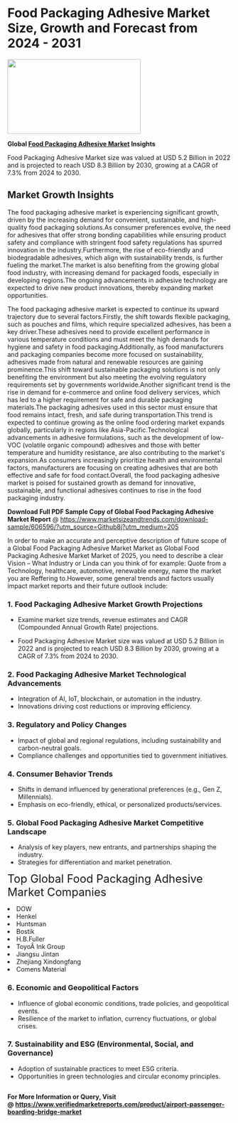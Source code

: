 <H1>Food Packaging Adhesive Market Size, Growth and Forecast from 2024 - 2031</H1><img class="aligncenter size-medium wp-image-584254" src="https://thirdeyenews.in/wp-content/uploads/2024/09/Global-Market-Research-300x168.jpeg" alt="" width="300" height="168" /><p><strong>Global&nbsp;<a href="https://www.marketsizeandtrends.com/download-sample/606596/?utm_source=Github8j?utm_medium=205">Food Packaging Adhesive Market</a> Insights</strong></p><p>Food Packaging Adhesive Market size was valued at USD 5.2 Billion in 2022 and is projected to reach USD 8.3 Billion by 2030, growing at a CAGR of 7.3% from 2024 to 2030.</p><p><h2>Market Growth Insights</h2> <p>The food packaging adhesive market is experiencing significant growth, driven by the increasing demand for convenient, sustainable, and high-quality food packaging solutions.As consumer preferences evolve, the need for adhesives that offer strong bonding capabilities while ensuring product safety and compliance with stringent food safety regulations has spurred innovation in the industry.Furthermore, the rise of eco-friendly and biodegradable adhesives, which align with sustainability trends, is further fueling the market.The market is also benefiting from the growing global food industry, with increasing demand for packaged foods, especially in developing regions.The ongoing advancements in adhesive technology are expected to drive new product innovations, thereby expanding market opportunities.</p> <p>The food packaging adhesive market is expected to continue its upward trajectory due to several factors.Firstly, the shift towards flexible packaging, such as pouches and films, which require specialized adhesives, has been a key driver.These adhesives need to provide excellent performance in various temperature conditions and must meet the high demands for hygiene and safety in food packaging.Additionally, as food manufacturers and packaging companies become more focused on sustainability, adhesives made from natural and renewable resources are gaining prominence.This shift toward sustainable packaging solutions is not only benefiting the environment but also meeting the evolving regulatory requirements set by governments worldwide.Another significant trend is the rise in demand for e-commerce and online food delivery services, which has led to a higher requirement for safe and durable packaging materials.The packaging adhesives used in this sector must ensure that food remains intact, fresh, and safe during transportation.This trend is expected to continue growing as the online food ordering market expands globally, particularly in regions like Asia-Pacific.Technological advancements in adhesive formulations, such as the development of low-VOC (volatile organic compound) adhesives and those with better temperature and humidity resistance, are also contributing to the market's expansion.As consumers increasingly prioritize health and environmental factors, manufacturers are focusing on creating adhesives that are both effective and safe for food contact.Overall, the food packaging adhesive market is poised for sustained growth as demand for innovative, sustainable, and functional adhesives continues to rise in the food packaging industry.</p> <p><span class=""><strong>Download Full PDF Sample Copy of Global Food Packaging Adhesive Market Report</strong> @ <a href="https://www.marketsizeandtrends.com/download-sample/606596/?utm_source=Github8j?utm_medium=205" target="_blank">https://www.marketsizeandtrends.com/download-sample/606596/?utm_source=Github8j?utm_medium=205</a></span></p><p>In order to make an accurate and perceptive description of future scope of a Global&nbsp;Food Packaging Adhesive Market Market as Global&nbsp;Food Packaging Adhesive Market Market of 2025, you need to describe a clear Vision &ndash; What Industry or Linda can you think of for example: Quote from a Technology, healthcare, automotive, renewable energy, name the market you are Reffering to.However, some general trends and factors usually impact market reports and their future outlook include:</p><h3>1.&nbsp;<strong>Food Packaging Adhesive Market Growth Projections</strong></h3><ul><li>Examine market size trends, revenue estimates and CAGR (Compounded Annual Growth Rate) projections.</li><li><p>Food Packaging Adhesive Market size was valued at USD 5.2 Billion in 2022 and is projected to reach USD 8.3 Billion by 2030, growing at a CAGR of 7.3% from 2024 to 2030.</p></li></ul><h3>2.&nbsp;<strong>Food Packaging Adhesive Market Technological Advancements</strong></h3><ul><li>Integration of AI, IoT, blockchain, or automation in the industry.</li><li>Innovations driving cost reductions or improving efficiency.</li></ul><h3>3.&nbsp;<strong>Regulatory and Policy Changes</strong></h3><ul><li>Impact of global and regional regulations, including sustainability and carbon-neutral goals.</li><li>Compliance challenges and opportunities tied to government initiatives.</li></ul><h3>4.&nbsp;<strong>Consumer Behavior Trends</strong></h3><ul><li>Shifts in demand influenced by generational preferences (e.g., Gen Z, Millennials).</li><li>Emphasis on eco-friendly, ethical, or personalized products/services.</li></ul><h3>5.&nbsp;<strong>Global Food Packaging Adhesive Market Competitive Landscape</strong></h3><ul><li>Analysis of key players, new entrants, and partnerships shaping the industry.</li><li>Strategies for differentiation and market penetration.</li></ul><p data-pm-slice="1 1 []"><span style="color: inherit; font-family: inherit; font-size: 25px;">Top Global Food Packaging Adhesive Market Companies</span></p><div class="" data-test-id=""><p><li>DOW</li><li> Henkel</li><li> Huntsman</li><li> Bostik</li><li> H.B.Fuller</li><li> ToyoÂ Ink Group</li><li> Jiangsu Jintan</li><li> Zhejiang Xindongfang</li><li> Comens Material</li></p></div><h3>6.&nbsp;<strong>Economic and Geopolitical Factors</strong></h3><ul><li>Influence of global economic conditions, trade policies, and geopolitical events.</li><li>Resilience of the market to inflation, currency fluctuations, or global crises.</li></ul><h3>7.&nbsp;<strong>Sustainability and ESG (Environmental, Social, and Governance)</strong></h3><ul><li>Adoption of sustainable practices to meet ESG criteria.</li><li>Opportunities in green technologies and circular economy principles.</li></ul><h2><strong style="font-size: 14px;">For More Information or Query, Visit @&nbsp;</strong><a style="background-color: #ffffff; font-size: 14px;" href="https://www.marketsizeandtrends.com/report/food-packaging-adhesive-market/" target="_blank">https://www.verifiedmarketreports.com/product/airport-passenger-boarding-bridge-market</a></h2>